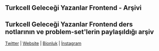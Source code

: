 ## Turkcell Geleceği Yazanlar Frontend - Arşivi

## Turkcell Geleceği Yazanlar Frontend ders notlarının ve problem-set'lerin paylaşıldığı arşiv

[Twitter](https://twitter.com/bounjeedaily) | [Website](https://bounjee.github.io/) | [Bionluk](https://bionluk.com/bounjee) | [İnstagram](https://www.instagram.com/grbuzmustafa)
